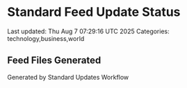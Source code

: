# Standard Feed Update Status
Last updated: Thu Aug  7 07:29:16 UTC 2025
Categories: technology,business,world

## Feed Files Generated

Generated by Standard Updates Workflow
